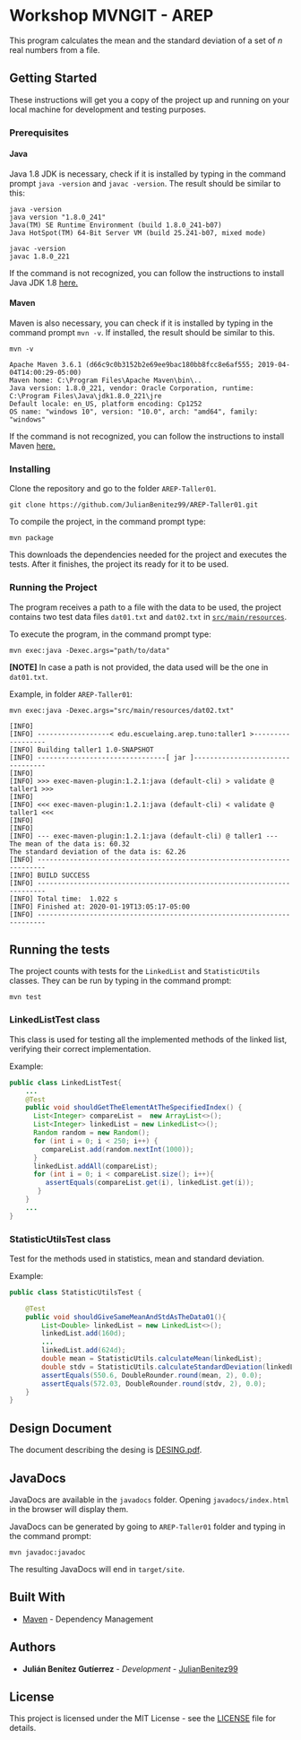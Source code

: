 # Workshop MVNGIT - AREP

This program calculates the mean and the standard deviation of a set of *n* real numbers from a file. 

## Getting Started

These instructions will get you a copy of the project up and running on your local machine for development and testing purposes.

### Prerequisites
#### Java
Java 1.8 JDK is necessary, check if it is installed by typing in the command prompt `java -version` and `javac -version`. The result should be similar to this:

```
java -version
java version "1.8.0_241"
Java(TM) SE Runtime Environment (build 1.8.0_241-b07)
Java HotSpot(TM) 64-Bit Server VM (build 25.241-b07, mixed mode)

javac -version
javac 1.8.0_221
```
If the command is not recognized, you can follow the instructions to install Java JDK 1.8 [here.](https://www.oracle.com/technetwork/java/javase/downloads/jdk8-downloads-2133151.html)

#### Maven
Maven is also necessary, you can check if it is installed by typing in the command prompt `mvn -v`. If installed, the result should be similar to this.

```
mvn -v

Apache Maven 3.6.1 (d66c9c0b3152b2e69ee9bac180bb8fcc8e6af555; 2019-04-04T14:00:29-05:00)
Maven home: C:\Program Files\Apache Maven\bin\..
Java version: 1.8.0_221, vendor: Oracle Corporation, runtime: C:\Program Files\Java\jdk1.8.0_221\jre
Default locale: en_US, platform encoding: Cp1252
OS name: "windows 10", version: "10.0", arch: "amd64", family: "windows"
```

If the command is not recognized, you can follow the instructions to install Maven [here.](https://maven.apache.org/install.html)

### Installing

Clone the repository and go to the folder `AREP-Taller01`.

`git clone https://github.com/JulianBenitez99/AREP-Taller01.git`

To compile the project, in the command prompt type:

```
mvn package
```

This downloads the dependencies needed for the project and executes the tests. After it finishes, the project its ready for it to be used.

### Running the Project
The program receives a path to a file with the data to be used, the project contains two test data files `dat01.txt` and `dat02.txt` in [`src/main/resources`](src/main/resources).

To execute the program, in the command prompt type:

```
mvn exec:java -Dexec.args="path/to/data"
```
**[NOTE]** In case a path is not provided, the data used will be the one in `dat01.txt`. 

Example, in folder `AREP-Taller01`:
```
mvn exec:java -Dexec.args="src/main/resources/dat02.txt"

[INFO]
[INFO] ------------------< edu.escuelaing.arep.tuno:taller1 >------------------
[INFO] Building taller1 1.0-SNAPSHOT
[INFO] --------------------------------[ jar ]---------------------------------
[INFO]
[INFO] >>> exec-maven-plugin:1.2.1:java (default-cli) > validate @ taller1 >>>
[INFO]
[INFO] <<< exec-maven-plugin:1.2.1:java (default-cli) < validate @ taller1 <<<
[INFO]
[INFO]
[INFO] --- exec-maven-plugin:1.2.1:java (default-cli) @ taller1 ---
The mean of the data is: 60.32
The standard deviation of the data is: 62.26
[INFO] ------------------------------------------------------------------------
[INFO] BUILD SUCCESS
[INFO] ------------------------------------------------------------------------
[INFO] Total time:  1.022 s
[INFO] Finished at: 2020-01-19T13:05:17-05:00
[INFO] ------------------------------------------------------------------------
```

## Running the tests

The project counts with tests for the `LinkedList` and `StatisticUtils` classes. They can be run by typing in the command prompt:

```
mvn test
```

### LinkedListTest class

This class is used for testing all the implemented methods of the linked list, verifying their correct implementation.

Example:
```java
public class LinkedListTest{
    ...
    @Test
    public void shouldGetTheElementAtTheSpecifiedIndex() {
      List<Integer> compareList =  new ArrayList<>();
      List<Integer> linkedList = new LinkedList<>();
      Random random = new Random();
      for (int i = 0; i < 250; i++) {
        compareList.add(random.nextInt(1000));
      }
      linkedList.addAll(compareList);
      for (int i = 0; i < compareList.size(); i++){
         assertEquals(compareList.get(i), linkedList.get(i));
       }
    }
    ...
}
```

### StatisticUtilsTest class

Test for the methods used in statistics, mean and standard deviation.

Example:
```java
public class StatisticUtilsTest {

    @Test
    public void shouldGiveSameMeanAndStdAsTheData01(){
        List<Double> linkedList = new LinkedList<>();
        linkedList.add(160d);
        ...
        linkedList.add(624d);
        double mean = StatisticUtils.calculateMean(linkedList);
        double stdv = StatisticUtils.calculateStandardDeviation(linkedList);
        assertEquals(550.6, DoubleRounder.round(mean, 2), 0.0);
        assertEquals(572.03, DoubleRounder.round(stdv, 2), 0.0);
    }
}
```

## Design Document
The document describing the desing is [DESING.pdf](DESING.pdf).

## JavaDocs
JavaDocs are available in the `javadocs` folder. Opening `javadocs/index.html` in the browser will display them.

JavaDocs can be generated by going to `AREP-Taller01` folder and typing in the command prompt:

```
mvn javadoc:javadoc
```

The resulting JavaDocs will end in `target/site`.

## Built With
* [Maven](https://maven.apache.org/) - Dependency Management


## Authors

* **Julián Benítez Gutíerrez** - *Development* - [JulianBenitez99](https://github.com/JulianBenitez99)


## License

This project is licensed under the MIT License - see the [LICENSE](LICENSE) file for details.